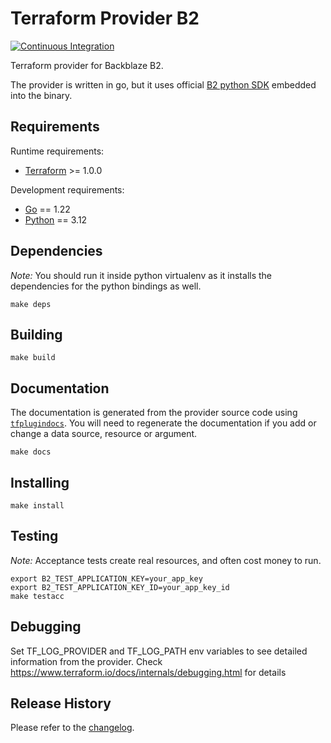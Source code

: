 Terraform Provider B2
=====================
[![Continuous Integration](https://github.com/Backblaze/terraform-provider-b2/workflows/Continuous%20Integration/badge.svg)](https://github.com/Backblaze/terraform-provider-b2/actions?query=workflow%3A%22Continuous+Integration%22)

Terraform provider for Backblaze B2.

The provider is written in go, but it uses official [B2 python SDK](https://github.com/Backblaze/b2-sdk-python/) embedded into the binary.

Requirements
------------

Runtime requirements:
-	[Terraform](https://www.terraform.io/downloads.html) >= 1.0.0

Development requirements:
-	[Go](https://golang.org/doc/install) == 1.22
-	[Python](https://github.com/pyenv/pyenv) == 3.12

Dependencies
------------
*Note:* You should run it inside python virtualenv as it installs the dependencies for the python bindings as well.

```
make deps
```

Building
--------

```
make build
```

Documentation
-------------

The documentation is generated from the provider source code using
[`tfplugindocs`](https://github.com/hashicorp/terraform-plugin-docs). You will need to regenerate the documentation if
you add or change a data source, resource or argument.

```
make docs
```

Installing
----------

```
make install
```

Testing
-------

*Note:* Acceptance tests create real resources, and often cost money to run.

```
export B2_TEST_APPLICATION_KEY=your_app_key
export B2_TEST_APPLICATION_KEY_ID=your_app_key_id
make testacc
```

Debugging
---------

Set TF_LOG_PROVIDER and TF_LOG_PATH env variables to see detailed information from the provider.
Check https://www.terraform.io/docs/internals/debugging.html for details 

Release History
-----------------

Please refer to the [changelog](CHANGELOG.md).
